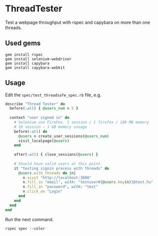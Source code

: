 ThreadTester
============

Test a webpage throughput with rspec and capybara on more than one threads.

Used gems
---------

```
gem install rspec
gem install selenium-webdriver
gem install capybara
gem install capybara-webkit
```

Usage
------
Edit the `spec/test_threadsafe_spec.rb` file, e.g.

```ruby
describe "Thread Tester" do
  before(:all) { @users_num = 5 }
  
  context "user signed in" do
    # Selenium use FireFox. 1 session / 1 firefox / 100 MB memory
    # 10 session ~ 1 GB memory useage
    before(:all) do
      @users = create_user_sessions(@users_num)
      visit_localpage(@users)
    end
    
    after(:all) { close_sessions(@users) }
    
    # Should have valid users at this point.
    it "testing signin process with threads" do
      @users.with_threads do |n|
        n.visit "http://localhost:3000"
        n.fill_in "email", with: "testuser#{@users.key(n)}@test.hu"
        n.fill_in "password", with: "test"
        n.click_on "Login"
      end
    end
  end
end
```

Run the next command.

```
rspec spec --color
```
